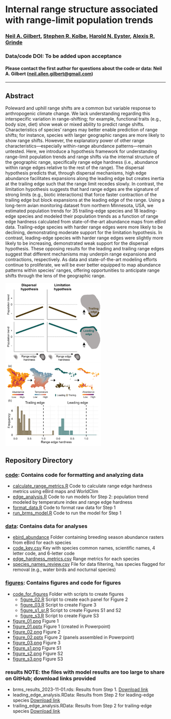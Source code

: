 # Internal range structure associated with range-limit population trends

### [Neil A. Gilbert](https://gilbertecology.com), [Stephen R. Kolbe](https://nrri.umn.edu/faculty-staff/steve-kolbe-ms), [Harold N. Eyster](https://eyster.com/), [Alexis R. Grinde](https://nrri.umn.edu/faculty-staff/alexis-grinde-phd)

### Data/code DOI: To be added upon acceptance

#### Please contact the first author for questions about the code or data: Neil A. Gilbert (neil.allen.gilbert@gmail.com)
__________________________________________________________________________________________________________________________________________

## Abstract
Poleward and uphill range shifts are a common but variable response to anthropogenic climate change. We lack understanding regarding this interspecific variation in range-shifting; for example, functional traits (e.g., body size, diet) show weak or mixed ability to predict range shifts. Characteristics of species’ ranges may better enable prediction of range shifts; for instance, species with larger geographic ranges are more likely to show range shifts. However, the explanatory power of other range characteristics—especially within-range abundance patterns—remain untested. Here, we introduce a hypothesis framework for understanding range-limit population trends and range shifts via the internal structure of the geographic range, specifically range edge hardness (i.e., abundance within range edges relative to the rest of the range). The dispersal hypothesis predicts that, through dispersal mechanisms, high edge abundance facilitates expansions along the leading edge but creates inertia at the trailing edge such that the range limit recedes slowly. In contrast, the limitation hypothesis suggests that hard range edges are the signature of strong limits (e.g., biotic interactions) that force faster contraction of the trailing edge but block expansions at the leading edge of the range. Using a long-term avian monitoring dataset from northern Minnesota, USA, we estimated population trends for 35 trailing-edge species and 18 leading-edge species and modeled their population trends as a function of range edge hardness calculated from state-of-the-art abundance maps from eBird data. Trailing-edge species with harder range edges were more likely to be declining, demonstrating moderate support for the limitation hypothesis. In contrast, leading-edge species with harder range edges were slightly more likely to be increasing, demonstrated weak support for the dispersal hypothesis. These opposing results for the leading and trailing range edges suggest that different mechanisms may underpin range expansions and contractions, respectively. As data and state-of-the-art modeling efforts continue to proliferate, we will be ever better equipped to map abundance patterns within species’ ranges, offering opportunities to anticipate range shifts through the lens of the geographic range. 

 <img src="https://github.com/n-a-gilbert/range_edges/blob/main/figures/figure_01.png" width="300" /> $~~~~~~~~~~~~~~~~~$ <img src="https://github.com/n-a-gilbert/range_edges/blob/main/figures/figure_02.png" width="300" />


## Repository Directory

### [code](./code): Contains code for formatting and analyzing data
* [calculate_range_metrics.R](./code/calculate_range_metrics.R) Code to calculate range edge hardness metrics using eBird maps and WorldClim
* [edge_analysis.R](./code/edge_analysis.R) Code to run models for Step 2: population trend modeled by temperature index and range edge hardness
* [format_data.R](./code/format_data.R) Code to format raw data for Step 1
* [run_brms_model.R](./code/run_brms_model.R) Code to run the model for Step 1

### [data](./data): Contains data for analyses
* [ebird_abundance](./data/ebird_abundance) Folder containing breeding season abundance rasters from eBird for each species
* [code_key.csv](./data/code_key.csv) Key with species common names, scientific names, 4 letter code, and 6-letter code
* [edge_hardness_metrics.csv](./data/edge_hardness_metrics.csv) Range metrics for each species
* [species_names_review.csv](./data/species_names_review.csv) File for data filtering, has species flagged for removal (e.g., water birds and nocturnal species)

### [figures](./figures): Contains figures and code for figures
* [code_for_figures](./figures/code_for_figures) Folder with scripts to create figures
  * [figure_02.R](./figures/code_for_figures/figure_02.R) Script to create each panel for Figure 2
  * [figure_03.R](./figures/code_for_figures/figure_03.R) Script to create Figure 3
  * [figure_s1_sr.R](./figures/code_for_figures/figure_s1_s2.R) Script to create Figures S1 and S2
  * [figure_s3.R](./figures/code_for_figures/figure_s3.R) Script to create Figure S3
* [figure_01.png](./figures/figure_01.png) Figure 1
* [figure_01.pptx](./figures/figure_01.pptx) Figure 1 (created in Powerpoint)
* [figure_02.png](./figures/figure_02.png) Figure 2
* [figure_02.pptx](./figures/figure_02.pptx) Figure 2 (panels assembled in Powerpoint)
* [figure_03.png](./figures/figure_03.png) Figure 3
* [figure_s1.png](./figures/figure_s1.png) Figure S1
* [figure_s2.png](./figures/figure_s2.png) Figure S2
* [figure_s3.png](./figures/figure_s3.png) Figure S3

### results NOTE: the files with model results are too large to share on GitHub; download links provided
* brms_results_2023-11-01.rds: Results from Step 1. [Download link](https://1drv.ms/u/s!AtvYBfNq7AMkg4llzxN7tWMFyvXUCQ?e=IITVjK)
* leading_edge_analysis.RData: Results from Step 2 for leading-edge species [Download link](https://1drv.ms/u/s!AtvYBfNq7AMkg4lFAGeIc--nllbz_g?e=dX3CiS)
* trailing_edge_analysis.RData: Results from Step 2 for trailing-edge species [Download link](https://1drv.ms/u/s!AtvYBfNq7AMkg4lG4AFyCAWyMD1LTg?e=Q4z4ja)
